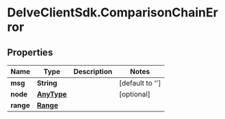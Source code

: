 # DelveClientSdk.ComparisonChainError

## Properties

Name | Type | Description | Notes
------------ | ------------- | ------------- | -------------
**msg** | **String** |  | [default to &#39;&#39;]
**node** | [**AnyType**](.md) |  | [optional] 
**range** | [**Range**](Range.md) |  | 


